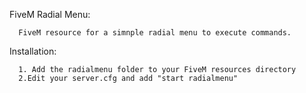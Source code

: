 FiveM Radial Menu:

      FiveM resource for a simnple radial menu to execute commands.
      
Installation:      
      
      1. Add the radialmenu folder to your FiveM resources directory
      2.Edit your server.cfg and add "start radialmenu"
      
